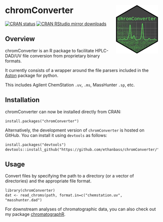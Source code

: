 # chromConverter <a href='https://cran.r-project.org/web/packages/chromConverter/'><img src='man/figures/logo.png' align="right" height="160" /></a>

<!-- badges: start -->
[![CRAN status](https://www.r-pkg.org/badges/version/chromConverter)](https://cran.r-project.org/package=chromConverter)
[![CRAN RStudio mirror downloads](https://cranlogs.r-pkg.org/badges/last-week/chromConverter?color=blue)](https://r-pkg.org/pkg/chromConverter)
<!-- badges: end -->

## Overview

chromConverter is an R package to facilitate HPLC-DAD/UV file conversion from proprietary binary formats. 

It currently consists of a wrapper around the file parsers included in the [Aston](https://github.com/bovee/aston) package for python.

This includes Agilent ChemStation `.uv`, `.ms`, MassHunter `.sp`, etc.

## Installation

chromConverter can now be installed directly from CRAN:

```
install.packages("chromConverter")
```

Alternatively, the development version of `chromConverter` is hosted on GitHub. You can install
it using `devtools` as follows:

```
install.packages("devtools")
devtools::install_github("https://github.com/ethanbass/chromConverter/")
```

## Usage

Convert files by specifying the path to a directory (or a vector of directories) and the appropriate file format.

```
library(chromConverter)
dat <- read_chroms(path, format.in=c("chemstation.uv", "masshunter.dad")
```

For downstream analyses of chromatographic data, you can also check out my package [chromatographR](https://ethanbass.github.io/chromatographR).
